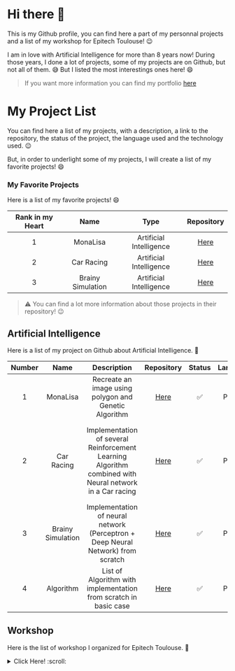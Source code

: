 # Hi there 👋

This is my Github profile, you can find here a part of my personnal projects and a list of my workshop for Epitech Toulouse! :wink:

I am in love with Artificial Intelligence for more than 8 years now! During those years, I done a lot of projects, some of my projects are on Github, but not all of them. :sweat_smile: But I listed the most interestings ones here! :smile:

> If you want more information you can find my portfolio [here](https://nathan-hoche.github.io/)

# My Project List

You can find here a list of my projects, with a description, a link to the repository, the status of the project, the language used and the technology used. :wink:

But, in order to underlight some of my projects, I will create a list of my favorite projects! :smile:

### My Favorite Projects

Here is a list of my favorite projects! :smile:

| Rank in my Heart | Name | Type | Repository |
|:----------------:|:----:|:----:|:----:|
| 1 | MonaLisa | Artificial Intelligence | [Here](https://github.com/nathan-hoche/MonaLisa) |
| 2 | Car Racing | Artificial Intelligence | [Here](https://github.com/nathan-hoche/CarRacing) |
| 3 | Brainy Simulation | Artificial Intelligence | [Here](https://github.com/nathan-hoche/BrainySimulation) |

> :warning: You can find a lot more information about those projects in their repository! :wink:

## Artificial Intelligence

Here is a list of my project on Github about Artificial Intelligence. :robot:

| Number | Name | Description | Repository | Status | Language | Technology |
|:------:|:----:|:-----------:|:----------:|:------:|:--------:|:----------:|
| 1 | MonaLisa | Recreate an image using polygon and Genetic Algorithm | [Here](https://github.com/nathan-hoche/MonaLisa) | :white_check_mark: | Python | Genetic Algorithm |
| 2 | Car Racing | Implementation of several Reinforcement Learning Algorithm combined with Neural network in a Car racing | [Here](https://github.com/nathan-hoche/CarRacing) | :white_check_mark: | Python | Genetic Algorithm, DQN, Neat, DDPG / CNN, Neural Network, Kmeans / numpy |
| 3 | Brainy Simulation | Implementation of neural network (Perceptron + Deep Neural Network) from scratch | [Here](https://github.com/nathan-hoche/BrainySimulation) | :white_check_mark: | Python | numpy, matplotlib |
| 4 | Algorithm | List of Algorithm with implementation from scratch in basic case | [Here](https://github.com/nathan-hoche/Algorithm) | :white_check_mark: | Python | ... |


## Workshop

Here is the list of workshop I organized for Epitech Toulouse. :school:

<details>
<summary>Click Here! :scroll:</summary>
<!--All you need is a blank line-->

| Number | Name | Description | Repository | Status | Language | Technology | Year of Organization |
|:------:|:----:|:-----------:|:----------:|:------:|:--------:|:----------:|:--------------------:|
| 1 | Workshop IA Pong | Create a Pong IA | [Here](https://github.com/nathan-hoche/Worshop_IA_Pong) | :white_check_mark: | Python | pygame | 2020 |
| 2 | Workshop Pacman | Create Pacman's Ghost IA | [Here](https://github.com/nathan-hoche/WorkshopPacman) | :white_check_mark: | Python | pygame | 2020 |
| 3 | Introduction to Python libraries for Data Science | Introduction to Numpy, Pandas and Matplotlib | [Here](https://github.com/nathan-hoche/Workshop-2024) | :white_check_mark: | Python | numpy, pandas, matplotlib, seaborn | 2024 |
| 4 | Clustering Classification | Presentation of clustering classification techniques, as well as the use of data processing techniques | [Here](https://github.com/nathan-hoche/Workshop-2024) | :white_check_mark: | Python | numpy, pandas, matplotlib, seaborn, sklearn | 2024 |
| 5 | Decision Tree | Implementation and use of decision trees through the Titanic problem | [Here](https://github.com/nathan-hoche/Workshop-2024) | :white_check_mark: | Python | numpy, pandas, matplotlib, seaborn, sklearn | 2024 |
| 6 | Genetic Algorithm, an universal algorithm | Implementation of a genetic algorithm to find a solution to the travelsman problem | [Here](https://github.com/nathan-hoche/Workshop-2024) | :white_check_mark: | Python | / | 2024 |
| 7 | Genetic Programming | Implementation of a genetic algorithm to solve complex problems via openai gym | [Here](https://github.com/nathan-hoche/Workshop-2024) | :white_check_mark: | Python | openAI gymnasium | 2024 |
| 8 | Deep Learning for Image Processing | Discover big data management techniques using the MNIST and Cifar10 datasets  | [Here](https://github.com/nathan-hoche/Workshop-2024) | :white_check_mark: | Python | keras, pandas, matplotlib | 2024 |
| 9 | Natural Language Processing | Discover the techniques involved in creating a chatbot | [Here](https://github.com/nathan-hoche/Workshop-2024) | :white_check_mark: | Python | nltk, keras | 2024 |
| 10 | Generative Adversarial Network | Discovering GANs to use them for image generation | [Here](https://github.com/nathan-hoche/Workshop-2024) | :white_check_mark: | Python | keras | 2024 |
| 11 | Create a bot discord in python | Create a bot discord in python | [Here](https://github.com/nathan-hoche/Workshop-Bot-Discord/blob/master/Workshop-bot-discord.md) | :white_check_mark: | Python | discord api | 2020 |
| 12 | One week to create a blog | Create a blog in one week | [Here](https://github.com/nathan-hoche/One-Week-blog-creation) (In French) | :white_check_mark: | Python | HTML, CSS, JS |
| 13 | Basic webscraping in python | Basic webscraping in python | [Here](https://github.com/nathan-hoche/Workshop_WebScraping_Python) | :white_check_mark: | Python | requests, beautifulsoup | 2020/2021/2023 |
| 14 | Basic crawling in python | Basic crawling in python | [Here](https://github.com/nathan-hoche/Workshop_crawling) | :white_check_mark: | Python | requests, beautifulsoup | 2020/2021/2023 |
| 15 | WebScraping using Selenium Python | WebScraping using Selenium Python | [Here](https://github.com/nathan-hoche/Workshop-WebScraping-Dynamic) | :white_check_mark: | Python | selenium | 2021/2021/2023 |
</details>

